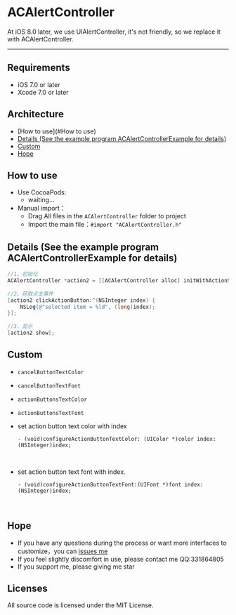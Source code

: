 # ACAlertController

At iOS 8.0 later, we use UIAlertController, it's not friendly, so we  replace it with ACAlertController. 



------





## Requirements

* iOS 7.0 or later
* Xcode 7.0 or later

## Architecture

* [How to use](#How to use)
* [Details (See the example program ACAlertControllerExample for details)](#Details)
* [Custom](#Custom)
* [Hope](#hope)



## <a id="How to use"></a>How to use

* Use CocoaPods:
  - waiting...
* Manual import：
  - Drag All files in the `ACAlertController` folder to project
  - Import the main file：`#import "ACAlertController.h"`

## Details (See the example program ACAlertControllerExample for details)

```objective-c
//1、初始化
ACAlertController *action2 = [[ACAlertController alloc] initWithActionSheetTitles:self.titles cancelTitle:self.cancelTitle];
    
//2、获取点击事件
[action2 clickActionButton:^(NSInteger index) {
    NSLog(@"selected item = %ld", (long)index);
}];
    
//3、显示
[action2 show];
```

## <a id="Custom"></a>Custom

* `cancelButtonTextColor`  

* `cancelButtonTextFont`

* `actionButtonsTextColor`

* `actionButtonsTextFont`

* set action button text color with index

  ```
  - (void)configureActionButtonTextColor: (UIColor *)color index: (NSInteger)index;
  ```

  ​

* set action button text font with index.

  ```
  - (void)configureActionButtonTextFont:(UIFont *)font index:(NSInteger)index;
  ```

  ​

## <a id="hope"></a>Hope

- If you have any questions during the process or want more interfaces to customize，you can [issues me](https://github.com/honeycao/ACAlertController/issues/new)
- If you feel slightly discomfort in use, please contact me QQ:331864805
- If you support me, please giving me star

## Licenses
All source code is licensed under the MIT License.